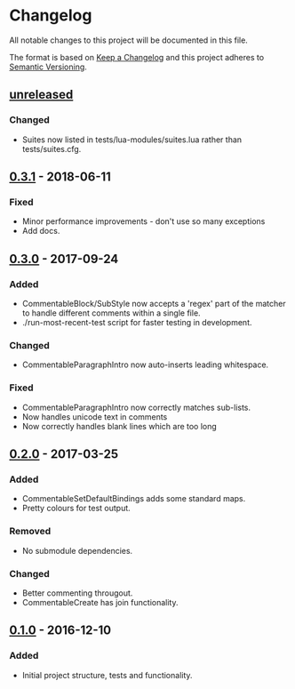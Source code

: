 # Changelog

All notable changes to this project will be documented in this file.

The format is based on [Keep a Changelog](http://keepachangelog.com/)
and this project adheres to [Semantic Versioning](http://semver.org/).

## [unreleased]
### Changed
- Suites now listed in tests/lua-modules/suites.lua rather than
  tests/suites.cfg.

## [0.3.1] - 2018-06-11
### Fixed
- Minor performance improvements - don't use so many exceptions
- Add docs.

## [0.3.0] - 2017-09-24
### Added
- CommentableBlock/SubStyle now accepts a 'regex' part of the matcher to
  handle different comments within a single file.
- ./run-most-recent-test script for faster testing in development.

### Changed
- CommentableParagraphIntro now auto-inserts leading whitespace.

### Fixed
- CommentableParagraphIntro now correctly matches sub-lists.
- Now handles unicode text in comments
- Now correctly handles blank lines which are too long

## [0.2.0] - 2017-03-25
### Added
- CommentableSetDefaultBindings adds some standard maps.
- Pretty colours for test output.

### Removed
- No submodule dependencies.

### Changed
- Better commenting througout.
- CommentableCreate has join functionality.

## [0.1.0] - 2016-12-10
### Added
- Initial project structure, tests and functionality.

[unreleased]: https://www.github.com/FalacerSelene/vim-commentable
[0.3.1]: https://www.github.com/FalacerSelene/vim-commentable/tree/0.3.1
[0.3.0]: https://www.github.com/FalacerSelene/vim-commentable/tree/0.3.0
[0.2.0]: https://www.github.com/FalacerSelene/vim-commentable/tree/0.2.0
[0.1.0]: https://www.github.com/FalacerSelene/vim-commentable/tree/0.1.0
